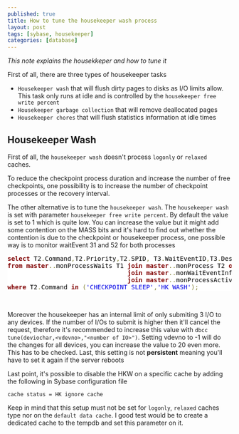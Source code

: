 ```yaml
---
published: true
title: How to tune the housekeeper wash process
layout: post
tags: [sybase, housekeeper]
categories: [database]
---
```

*This note explains the housekkeper and how to tune it*

<!--excerpt-->

First of all, there are three types of housekeeper tasks

* `Housekeeper wash` that will flush dirty pages to disks as I/O limits allow. This task only runs at idle and is controlled by the `housekeeper free write percent`
* `Housekeeper garbage collection` that will remove deallocated pages
* `Housekeeper chores` that will flush statistics information at idle times

## Housekeeper Wash

First of all, the `housekeeper wash` doesn't process `logonly` or `relaxed` caches.

To reduce the checkpoint process duration and increase the number of free checkpoints, one possibility is to increase the number of checkpoint processes or the recovery interval.

The other alternative is to tune the `housekeeper wash`. The `housekeeper wash` is set with parameter `housekeeper free write percent`. By default the value is set to 1 which is quite low. You can increase the value but it might add some contention on the MASS bits and it's hard to find out whether the contention is due to the checkpoint or housekeeper process, one possible way is to monitor waitEvent 31 and 52 for both processes

<pre style='color:#000000;background:#ffffff;'><span style='color:#800000; font-weight:bold; '>select</span> T2<span style='color:#808030; '>.</span>Command<span style='color:#808030; '>,</span>T2<span style='color:#808030; '>.</span>Priority<span style='color:#808030; '>,</span>T2<span style='color:#808030; '>.</span>SPID<span style='color:#808030; '>,</span> T3<span style='color:#808030; '>.</span>WaitEventID<span style='color:#808030; '>,</span>T3<span style='color:#808030; '>.</span>Description<span style='color:#808030; '>,</span>T1<span style='color:#808030; '>.</span>Waits<span style='color:#808030; '>,</span> T1<span style='color:#808030; '>.</span>WaitTime<span style='color:#808030; '>,</span>T4<span style='color:#808030; '>.</span>PhysicalWrites 
<span style='color:#800000; font-weight:bold; '>from</span> <span style='color:#800000; font-weight:bold; '>master</span><span style='color:#808030; '>.</span><span style='color:#808030; '>.</span>monProcessWaits T1 <span style='color:#800000; font-weight:bold; '>join</span> <span style='color:#800000; font-weight:bold; '>master</span><span style='color:#808030; '>.</span><span style='color:#808030; '>.</span>monProcess T2 <span style='color:#800000; font-weight:bold; '>on</span> T1<span style='color:#808030; '>.</span>SPID<span style='color:#808030; '>=</span>T2<span style='color:#808030; '>.</span>SPID <span style='color:#800000; font-weight:bold; '>and</span> T1<span style='color:#808030; '>.</span>InstanceID <span style='color:#808030; '>=</span> T2<span style='color:#808030; '>.</span>InstanceID <span style='color:#800000; font-weight:bold; '>and</span> T1<span style='color:#808030; '>.</span>KPID <span style='color:#808030; '>=</span> T2<span style='color:#808030; '>.</span>KPID
                                <span style='color:#800000; font-weight:bold; '>join</span> <span style='color:#800000; font-weight:bold; '>master</span><span style='color:#808030; '>.</span><span style='color:#808030; '>.</span>monWaitEventInfo T3 <span style='color:#800000; font-weight:bold; '>on</span> T1<span style='color:#808030; '>.</span>WaitEventID <span style='color:#808030; '>=</span> T3<span style='color:#808030; '>.</span>WaitEventID 
                                <span style='color:#800000; font-weight:bold; '>join</span> <span style='color:#800000; font-weight:bold; '>master</span><span style='color:#808030; '>.</span><span style='color:#808030; '>.</span>monProcessActivity T4 <span style='color:#800000; font-weight:bold; '>on</span> T1<span style='color:#808030; '>.</span>SPID <span style='color:#808030; '>=</span> T4<span style='color:#808030; '>.</span>SPID <span style='color:#800000; font-weight:bold; '>and</span> T1<span style='color:#808030; '>.</span>InstanceID <span style='color:#808030; '>=</span> T4<span style='color:#808030; '>.</span>InstanceID <span style='color:#800000; font-weight:bold; '>and</span> T1<span style='color:#808030; '>.</span>KPID <span style='color:#808030; '>=</span> T4<span style='color:#808030; '>.</span>KPID
<span style='color:#800000; font-weight:bold; '>where</span> T2<span style='color:#808030; '>.</span>Command <span style='color:#800000; font-weight:bold; '>in</span> <span style='color:#808030; '>(</span><span style='color:#0000e6; '>'CHECKPOINT SLEEP'</span><span style='color:#808030; '>,</span><span style='color:#0000e6; '>'HK WASH'</span><span style='color:#808030; '>)</span><span style='color:#808030; '>;</span>
</pre>
<br/>

Moreover the housekeeper has an internal limit of only submiting 3 I/O to any devices. If the number of I/Os to submit is higher then it'll cancel the request, therefore it's recommended to increase this value with `dbcc tune(deviochar,<vdevno>,"<number of IO>")`. Setting vdevno to -1 will do the changes for all devices, you can increase the value to 20 even more. This has to be checked. Last, this setting is not **persistent** meaning you'll have to set it again if the server reboots

Last point, it's possible to disable the HKW on a specific cache by adding the following in Sybase configuration file

~~~
cache status = HK ignore cache
~~~
Keep in mind that this setup must not be set for `logonly`, `relaxed` caches type nor on the `default data cache`.
I good test would be to create a dedicated cache to the tempdb and set this parameter on it.